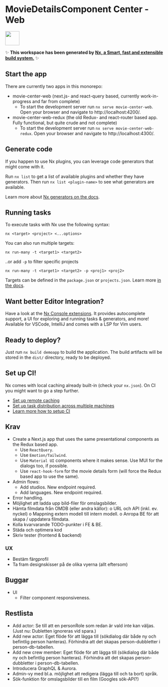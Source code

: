 # MovieDetailsComponent Center - Web

<a alt="Nx logo" href="https://nx.dev" target="_blank" rel="noreferrer"><img src="https://raw.githubusercontent.com/nrwl/nx/master/images/nx-logo.png" width="45"></a>

✨ **This workspace has been generated by [Nx, a Smart, fast and extensible build system.](https://nx.dev)** ✨

## Start the app

There are currently two apps in this monorepo:

- movie-center-web (next.js- and react-query based, currently work-in-progress and far from complete)
  - To start the development server run `nx serve movie-center-web`. Open your browser and navigate to http://localhost:4200/.
- movie-center-web-redux (the old Redux- and react-router based app. Fully functional, but quite crude and not complete)
  - To start the development server run `nx serve movie-center-web-redux`. Open your browser and navigate to http://localhost:4300/.

## Generate code

If you happen to use Nx plugins, you can leverage code generators that might come with it.

Run `nx list` to get a list of available plugins and whether they have generators. Then run `nx list <plugin-name>` to see what generators are available.

Learn more about [Nx generators on the docs](https://nx.dev/plugin-features/use-code-generators).

## Running tasks

To execute tasks with Nx use the following syntax:

```
nx <target> <project> <...options>
```

You can also run multiple targets:

```
nx run-many -t <target1> <target2>
```

..or add `-p` to filter specific projects

```
nx run-many -t <target1> <target2> -p <proj1> <proj2>
```

Targets can be defined in the `package.json` or `projects.json`. Learn more [in the docs](https://nx.dev/core-features/run-tasks).

## Want better Editor Integration?

Have a look at the [Nx Console extensions](https://nx.dev/nx-console). It provides autocomplete support, a UI for exploring and running tasks & generators, and more! Available for VSCode, IntelliJ and comes with a LSP for Vim users.

## Ready to deploy?

Just run `nx build demoapp` to build the application. The build artifacts will be stored in the `dist/` directory, ready to be deployed.

## Set up CI!

Nx comes with local caching already built-in (check your `nx.json`). On CI you might want to go a step further.

- [Set up remote caching](https://nx.dev/core-features/share-your-cache)
- [Set up task distribution across multiple machines](https://nx.dev/nx-cloud/features/distribute-task-execution)
- [Learn more how to setup CI](https://nx.dev/recipes/ci)

## Krav

- Create a Next.js app that uses the same presentational components as the Redux based app.
  - Use `ReactQuery`.
  - Use `Emotion/Tailwind`.
  - Use `Material UI` components where it makes sense. Use MUI for the dialogs too, if possible.
  - Use `react-hook-form` for the movie details form (will force the Redux based app to use the same).
- Admin flows:
  - Add studios. New endpoint required.
  - Add languages. New endpoint required.
- Error handling.
- Möjlighet att ladda upp bild-filer för omslagsbilder.
- Hämta filmdata från OMDB (eller andra källor):
  o URL och API (inkl. ev. nyckel)
  o Mappning extern modell till intern modell.
  o Anropa BE för att skapa / uppdatera filmdata.
- Kolla kvarvarande TODO-punkter i FE & BE.
- Städa och optimera kod
- Skriv tester (frontend & backend)

### UX

- Bestäm färgprofil
- Ta fram designskisser på de olika vyerna (allt eftersom)

## Buggar

- UI
  - Filter component responsiveness.

## Restlista

- Add actor: Se till att en personRole som redan är vald inte kan väljas. (Just nu: Dubletten ignoreras vid spara.)
- Add new actor: Eget flöde för att lägga till (sökdialog där både ny och befintlig person hanteras). Förhindra att det skapas person-dubbletter i person-db-tabellen.
- Add new crew member: Eget flöde för att lägga till (sökdialog där både ny och befintlig person hanteras). Förhindra att det skapas person-dubbletter i person-db-tabellen.
- Introducera GraphQL & Aurora.
- Admin-vy med bl.a. möjlighet att redigera (lägga till och ta bort) språk.
- Sök-funktion för omslagsbilder till en film (Googles sök-API?)

